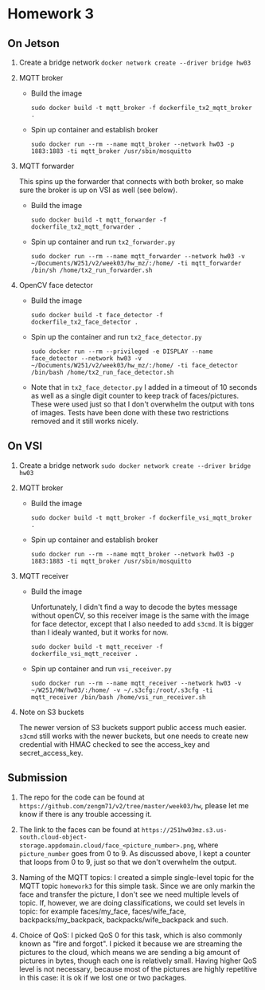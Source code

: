 # Homework 3

## On Jetson

1. Create a bridge network
`docker network create --driver bridge hw03`

2. MQTT broker

    * Build the image

        `sudo docker build -t mqtt_broker -f dockerfile_tx2_mqtt_broker .`

    * Spin up container and establish broker

        `sudo docker run --rm --name mqtt_broker --network hw03 -p 1883:1883 -ti mqtt_broker /usr/sbin/mosquitto`

3. MQTT forwarder

    This spins up the forwarder that connects with both broker, so make sure the broker is up on VSI as well (see below).

    * Build the image

        `sudo docker build -t mqtt_forwarder -f dockerfile_tx2_mqtt_forwarder .`

    * Spin up container and run `tx2_forwarder.py`

        `sudo docker run --rm --name mqtt_forwarder --network hw03 -v ~/Documents/W251/v2/week03/hw_mz/:/home/ -ti mqtt_forwarder /bin/sh /home/tx2_run_forwarder.sh`

4. OpenCV face detector

    * Build the image

        `sudo docker build -t face_detector -f dockerfile_tx2_face_detector .`

    * Spin up the container and run `tx2_face_detector.py`

        `sudo docker run --rm --privileged -e DISPLAY --name face_detector --network hw03 -v ~/Documents/W251/v2/week03/hw_mz/:/home/ -ti face_detector /bin/bash /home/tx2_run_face_detector.sh`

    * Note that in `tx2_face_detector.py` I added in a timeout of 10 seconds as well as a single digit counter to keep track of faces/pictures. These were used just so that I don't overwhelm the output with tons of images. Tests have been done with these two restrictions removed and it still works nicely. 

## On VSI

1. Create a bridge network
`sudo docker network create --driver bridge hw03`

2. MQTT broker

    * Build the image

        `sudo docker build -t mqtt_broker -f dockerfile_vsi_mqtt_broker .`

    * Spin up container and establish broker

        `sudo docker run --rm --name mqtt_broker --network hw03 -p 1883:1883 -ti mqtt_broker /usr/sbin/mosquitto`

3. MQTT receiver

    * Build the image

        Unfortunately, I didn't find a way to decode the bytes message without openCV, so this receiver image is the same with the image for face detector, except that I also needed to add `s3cmd`. It is bigger than I idealy wanted, but it works for now.

        `sudo docker build -t mqtt_receiver -f dockerfile_vsi_mqtt_receiver .`

    * Spin up container and run `vsi_receiver.py`

        `sudo docker run --rm --name mqtt_receiver --network hw03 -v ~/W251/HW/hw03/:/home/ -v ~/.s3cfg:/root/.s3cfg -ti mqtt_receiver /bin/bash /home/vsi_run_receiver.sh`

4. Note on S3 buckets

    The newer version of S3 buckets support public access much easier. `s3cmd` still works with the newer buckets, but one needs to create new credential with HMAC checked to see the access_key and secret_access_key.

## Submission

1. The repo for the code can be found at `https://github.com/zengm71/v2/tree/master/week03/hw`, please let me know if there is any trouble accessing it.

2. The link to the faces can be found at `https://251hw03mz.s3.us-south.cloud-object-storage.appdomain.cloud/face_<picture_number>.png`, where `picture_number` goes from 0 to 9. As discussed above, I kept a counter that loops from 0 to 9, just so that we don't overwhelm the output.

3. Naming of the MQTT topics: I created a simple single-level topic for the MQTT topic `homework3` for this simple task. Since we are only markin the face and transfer the picture, I don't see we need multiple levels of topic. If, however, we are doing classifications, we could set levels in topic: for example faces/my_face, faces/wife_face, backpacks/my_backpack, backpacks/wife_backpack and such.

4. Choice of QoS: I picked QoS 0 for this task, which is also commonly known as "fire and forgot". I picked it because we are streaming the pictures to the cloud, which means we are sending a big amount of pictures in bytes, though each one is relatively small. Having higher QoS level is not necessary, because most of the pictures are highly repetitive in this case: it is ok if we lost one or two packages.
